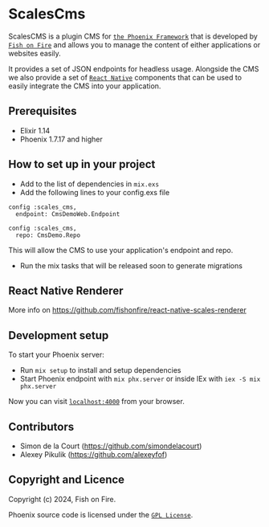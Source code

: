 # ScalesCms
ScalesCMS is a plugin CMS for [`the Phoenix Framework`](https://www.phoenixframework.org/) that is developed by [`Fish on Fire`](https://fishonfire.nl)
and allows you to manage the content of either applications or websites easily.

It provides a set of JSON endpoints for headless usage. Alongside the CMS we also provide a set of
[`React Native`](https://reactnative.dev/) components that can be used to easily integrate the CMS into your application.

## Prerequisites
- Elixir 1.14
- Phoenix 1.7.17 and higher

## How to set up in your project
- Add to the list of dependencies in `mix.exs`
- Add the following lines to your config.exs file
```
config :scales_cms,
  endpoint: CmsDemoWeb.Endpoint

config :scales_cms,
  repo: CmsDemo.Repo
```
This will allow the CMS to use your application's endpoint and repo.
- Run the mix tasks that will be released soon to generate migrations

## React Native Renderer
More info on https://github.com/fishonfire/react-native-scales-renderer

## Development setup
To start your Phoenix server:

  * Run `mix setup` to install and setup dependencies
  * Start Phoenix endpoint with `mix phx.server` or inside IEx with `iex -S mix phx.server`

Now you can visit [`localhost:4000`](http://localhost:4000) from your browser.

## Contributors
- Simon de la Court (https://github.com/simondelacourt)
- Alexey Pikulik (https://github.com/alexeyfof)

## Copyright and Licence
Copyright (c) 2024, Fish on Fire.

Phoenix source code is licensed under the [`GPL License`](https://github.com/fishonfire/scales_cms/blob/develop/LICENSE).
